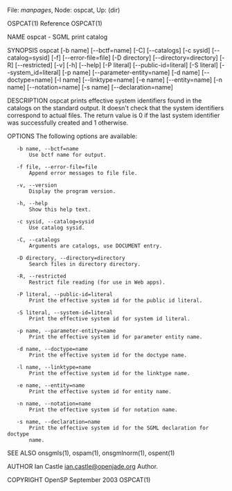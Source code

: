 File: *manpages*,  Node: ospcat,  Up: (dir)

OSPCAT(1)                          Reference                         OSPCAT(1)



NAME
       ospcat - SGML print catalog

SYNOPSIS
       ospcat [-b name] [--bctf=name] [-C] [--catalogs] [-c sysid]
              [--catalog=sysid] [-f] [--error-file=file] [-D directory]
              [--directory=directory] [-R] [--restricted] [-v] [-h] [--help]
              [-P literal] [--public-id=literal] [-S literal]
              [--system_id=literal] [-p name] [--parameter-entity=name]
              [-d name] [--doctype=name] [-l name] [--linktype=name] [-e name]
              [--entity=name] [-n name] [--notation=name] [-s name]
              [--declaration=name]

DESCRIPTION
       ospcat prints effective system identifiers found in the catalogs on the
       standard output. It doesn't check that the system identifiers
       correspond to actual files. The return value is 0 if the last system
       identifier was successfully created and 1 otherwise.

OPTIONS
       The following options are available:

       -b name, --bctf=name
           Use bctf name for output.

       -f file, --error-file=file
           Append error messages to file file.

       -v, --version
           Display the program version.

       -h, --help
           Show this help text.

       -c sysid, --catalog=sysid
           Use catalog sysid.

       -C, --catalogs
           Arguments are catalogs, use DOCUMENT entry.

       -D directory, --directory=directory
           Search files in directory directory.

       -R, --restricted
           Restrict file reading (for use in Web apps).

       -P literal, --public-id=literal
           Print the effective system id for the public id literal.

       -S literal, --system-id=literal
           Print the effective system id for system id literal.

       -p name, --parameter-entity=name
           Print the effective system id for parameter entity name.

       -d name, --doctype=name
           Print the effective system id for the doctype name.

       -l name, --linktype=name
           Print the effective system id for the linktype name.

       -e name, --entity=name
           Print the effective system id for entity name.

       -n name, --notation=name
           Print the effective system id for notation name.

       -s name, --declaration=name
           Print the effective system id for the SGML declaration for doctype
           name.

SEE ALSO
       onsgmls(1), ospam(1), onsgmlnorm(1), ospent(1)

AUTHOR
       Ian Castle <ian.castle@openjade.org>
           Author.

COPYRIGHT
OpenSP                          September 2003                       OSPCAT(1)
